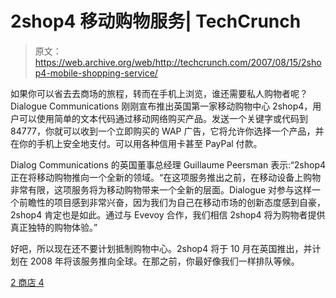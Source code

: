 # 2shop4 移动购物服务| TechCrunch

> 原文：<https://web.archive.org/web/http://techcrunch.com/2007/08/15/2shop4-mobile-shopping-service/>

如果你可以省去去商场的旅程，转而在手机上浏览，谁还需要私人购物者呢？Dialogue Communications 刚刚宣布推出英国第一家移动购物中心 2shop4，用户可以使用简单的文本代码通过移动网络购买产品。发送一个关键字或代码到 84777，你就可以收到一个立即购买的 WAP 广告，它将允许你选择一个产品，并在你的手机上安全地支付。可以用各种信用卡甚至 PayPal 付款。

Dialog Communications 的英国董事总经理 Guillaume Peersman 表示:“2shop4 正在将移动购物推向一个全新的领域。“在这项服务推出之前，在移动设备上购物非常有限，这项服务将为移动购物带来一个全新的层面。Dialogue 对参与这样一个前瞻性的项目感到非常兴奋，因为我们为自己在移动市场的创新态度感到自豪，2shop4 肯定也是如此。通过与 Evevoy 合作，我们相信 2shop4 将为购物者提供真正独特的购物体验。”

好吧，所以现在还不要计划抵制购物中心。2shop4 将于 10 月在英国推出，并计划在 2008 年将该服务推向全球。在那之前，你最好像我们一样排队等候。

[2 商店 4](https://web.archive.org/web/20160410001353/http://2shop4.com/)